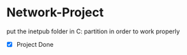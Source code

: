 # Network-Project

put the inetpub folder in C: partition in order to work properly

-[x] Project Done 
